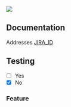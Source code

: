 <!-- Add GIF (Mandatory for the memes) -->
<!-- Find Gif > Copy Image Address > paste inside the brackets below -->
![](https://i.pinimg.com/originals/b5/00/ac/b500acaa9c552e70f9e9c1fe03764dd9.gif)

## Documentation
<!-- What is happening -->
<!-- Delete comment tags -->
 Addresses [JIRA_ID](https://roomscave.atlassian.net/browse/JIRA_ID) 

## Testing
<!-- Did you test or need to add testing -->
- [ ] Yes
- [x] No

### Feature
<!-- What it is effecting -->
